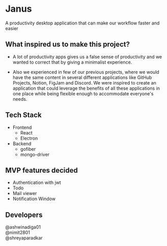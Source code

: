 # Janus

A productivity desktop application that can make our workflow faster and easier

## What inspired us to make this project?

- A lot of productivity apps gives us a false sense of productivity and we wanted to correct that by giving a minimalist experience.

- Also we experienced in few of our previous projects, where we would have the same content in several different applications like GitHub Projects, Notion, FigJam and Discord. We were inspired to create an application that could leverage the benefits of all these applications in one place while being flexible enough to accommodate everyone's needs.

## Tech Stack

- Frontend
  - React
  - Electron
- Backend
  - gofiber
  - mongo-driver

## MVP features decided

- Authentication with jwt
- Todo
- Mail viewer
- Notification Window

## Developers

@ashwinadiga01 <br>
@nimit2801 <br>
@shreyaparadkar
